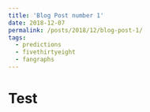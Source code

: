 ```yaml
---
title: 'Blog Post number 1'
date: 2018-12-07
permalink: /posts/2018/12/blog-post-1/
tags:
  - predictions
  - fivethirtyeight
  - fangraphs
---
```


Test
======

